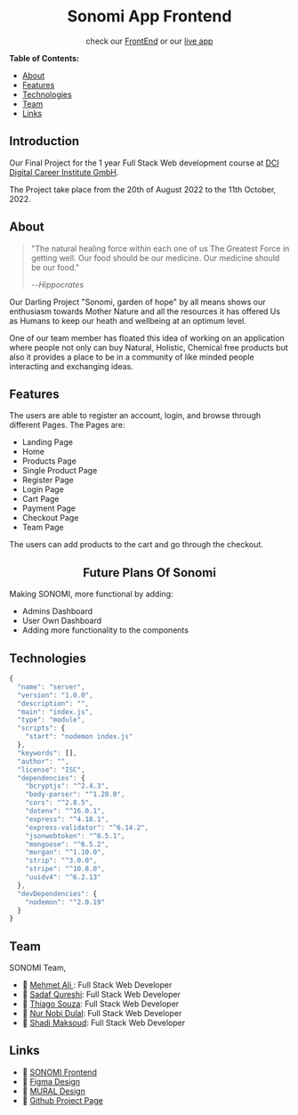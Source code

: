 <h1 align="center">Sonomi App Frontend</h1>
<p align="center">
check our <a href="https://github.com/SMNST-Final-Project/deployready/tree/main/server" target="_blank">FrontEnd</a> or our <a href="" target="_blank">live app</a>
</p>

<!-- TABLE OF CONTENTS -->

**Table of Contents:**

- [About](#about)  
- [Features](#features)
- [Technologies](#technologies)
- [Team](#team)
- [Links](#links)

<!-- ABOUT -->

## Introduction


Our Final Project for the 1 year Full Stack Web development course at [DCI Digital Career Institute GmbH](https://digitalcareerinstitute.org/de/).

The Project take place from the 20th of August 2022 to the 11th October, 2022.

## About

> "The natural healing force within each one of us The Greatest Force in getting well. Our food should be our medicine. Our medicine should be our food."
>
>--<cite>*Hippocrates*</cite> 

Our Darling Project "Sonomi, garden of hope" by all means shows our enthusiasm towards Mother Nature and all the resources it has offered Us as Humans to keep our heath and wellbeing at an optimum level.

One of our team member has floated this idea of working on an application where people not only can buy Natural, Holistic, Chemical free products but also it provides a place to be in a community of like minded people interacting and exchanging ideas.

## Features

The users are able to register an account, login, and browse through different Pages.
The Pages are:
- Landing Page
- Home
- Products Page
- Single Product Page
- Register Page
- Login Page
- Cart Page
- Payment Page
- Checkout Page
- Team Page

The users can add products to the cart and go through the checkout.

<h2 align="center">Future Plans Of Sonomi</h2>

Making SONOMI, more functional by adding:
- Admins Dashboard
- User Own Dashboard
- Adding more functionality to the components

<!-- TECHNOLOGIES -->

## Technologies

```js
{
  "name": "server",
  "version": "1.0.0",
  "description": "",
  "main": "index.js",
  "type": "module",
  "scripts": {
    "start": "nodemon index.js"
  },
  "keywords": [],
  "author": "",
  "license": "ISC",
  "dependencies": {
    "bcryptjs": "^2.4.3",
    "body-parser": "^1.20.0",
    "cors": "^2.8.5",
    "dotenv": "^16.0.1",
    "express": "^4.18.1",
    "express-validator": "^6.14.2",
    "jsonwebtoken": "^8.5.1",
    "mongoose": "^6.5.2",
    "morgan": "^1.10.0",
    "strip": "^3.0.0",
    "stripe": "^10.8.0",
    "uuidv4": "^6.2.13"
  },
  "devDependencies": {
    "nodemon": "^2.0.19"
  }
}
```

<!-- TEAM -->

## Team

SONOMI Team,

- 🔗 [Mehmet Ali ](https://github.com/akayami001): Full Stack Web Developer
- 🔗 [Sadaf Qureshi](https://github.com/green2050): Full Stack Web Developer
- 🔗 [Thiago Souza](https://github.com/mistersouza): Full Stack Web Developer
- 🔗 [Nur Nobi Dulal](https://github.com/nndulal): Full Stack Web Developer
- 🔗 [Shadi Maksoud](https://github.com/BananaJoe94): Full Stack Web Developer


<!-- LINKS -->

## Links

- 🔗 [SONOMI Frontend](https://github.com/SMNST-Final-Project/deployready/tree/main/client)
- 🔗 [Figma Design](https://www.figma.com/file/3vUNctE4gwb82uO6gefGFT/Final-Project?node-id=127%3A161)
- 🔗 [MURAL Design](https://app.mural.co/t/dciwebdevfinalproject20226231/m/dciwebdevfinalproject20226231/1660827077913/0dd01faf6770b00bf65bd15adf06eba68290c697?sender=ubffe43a24a9837cdd8a80039)
- 🔗 [Github Project Page](https://github.com/orgs/SMNST-Final-Project/projects/1/views/1?layout=board)
